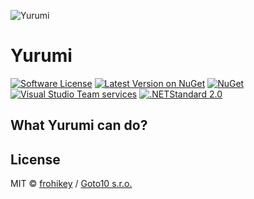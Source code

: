 ![Yurumi](https://raw.githubusercontent.com/goto10hq/Yurumi/master/yurumi-logo.png)

# Yurumi

[![Software License](https://img.shields.io/badge/license-MIT-brightgreen.svg?style=flat-square)](LICENSE.md)
[![Latest Version on NuGet](https://img.shields.io/nuget/v/Yurumi.svg?style=flat-square)](https://www.nuget.org/packages/Yurumi/)
[![NuGet](https://img.shields.io/nuget/dt/Yurumi.svg?style=flat-square)](https://www.nuget.org/packages/Yurumi/)
[![Visual Studio Team services](https://img.shields.io/vso/build/frohikey/c3964e53-4bf3-417a-a96e-661031ef862f/124.svg?style=flat-square)](https://github.com/goto10hq/Daifuku)
[![.NETStandard 2.0](https://img.shields.io/badge/.NETStandard-2.0-blue.svg)](https://github.com/dotnet/standard/blob/master/docs/versions/netstandard2.0.md)

## What Yurumi can do?

## License

MIT © [frohikey](http://frohikey.com) / [Goto10 s.r.o.](http://www.goto10.cz)
